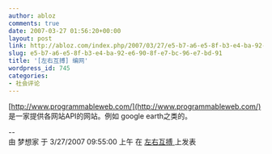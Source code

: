 ```yaml
---
author: abloz
comments: true
date: 2007-03-27 01:56:20+00:00
layout: post
link: http://abloz.com/index.php/2007/03/27/e5-b7-a6-e5-8f-b3-e4-ba-92-e6-90-8f-e7-bc-96-e7-bd-91/
slug: e5-b7-a6-e5-8f-b3-e4-ba-92-e6-90-8f-e7-bc-96-e7-bd-91
title: '[左右互搏] 编网'
wordpress_id: 745
categories:
- 社会评论
---
```


  
[http://www.programmableweb.com/](http://www.programmableweb.com/) 是一家提供各网站API的网站。例如 google earth之类的。  
  
  
   
  
--  
 由  梦想家  于  3/27/2007 09:55:00 上午  在  [ 左右互搏 ](http://ablo.blogspot.com/2007/03/blog-post_27.html)  上发表 
